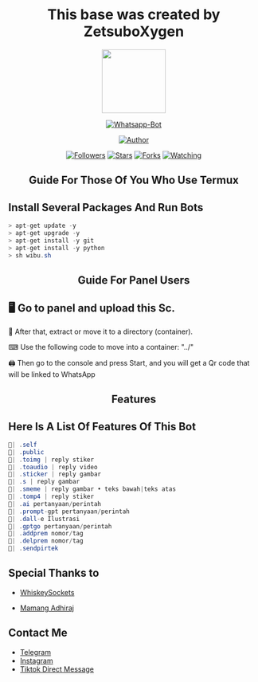 <h1 align="center"> This base was created by ZetsuboXygen </h1>

<p align="center">
<img src="https://telegra.ph/file/150f50669e93735c51aea.jpg" width="128" height="128"/>
</p>
<p align="center">
<a href="#"><img title="Whatsapp-Bot" src="https://img.shields.io/badge/Whatsapp Bot-green?colorA=%23ff0000&colorB=%23017e40&style=for-the-badge"></a>
</p>
<p align="center">
<a href="https://github.com/zetsubococaebom"><img title="Author" src="https://img.shields.io/badge/Author-zetsubococaebom-red.svg?style=for-the-badge&logo=github"></a>
</p>
<p align="center">
<a href="https://github.com/zetsubococaebom/followers"><img title="Followers" src="https://img.shields.io/github/followers/zetsubococaebom?color=blue&style=flat-square"></a>
<a href="https://github.com/zetsubococaebom/whatsapp-bot/stargazers/"><img title="Stars" src="https://img.shields.io/github/stars/zetsubococaebom/whatsapp-bot?color=red&style=flat-square"></a>
<a href="https://github.com/zetsubococaebom/whatsapp-bot/network/members"><img title="Forks" src="https://img.shields.io/github/forks/zetsubococaebom/whatsapp-bot?color=red&style=flat-square"></a>
<a href="https://github.com/zetsubococaebom/whatsapp-bot/watchers"><img title="Watching" src="https://img.shields.io/github/watchers/zetsubococaebom/whatsapp-bot?label=Watchers&color=blue&style=flat-square"></a>
  
<h2 align="center">Guide For Those Of You Who Use Termux</h2>

## Install Several Packages And Run Bots

```csharp
> apt-get update -y
> apt-get upgrade -y
> apt-get install -y git
> apt-get install -y python
> sh wibu.sh
````

<h2 align="center">Guide For Panel Users</h2>

## 🖥 Go to panel and upload this Sc.

 📝 After that, extract or move it to a directory (container).

 ⌨ Use the following code to move into a container: "../"

 🖨 Then go to the console and press Start, and you will get a Qr code that will be linked to WhatsApp

<h2 align="center">Features</h2>

## Here Is A List Of Features Of This Bot 

```csharp
🍻| .self
🍻| .public
🍻| .toimg | reply stiker
🍻| .toaudio | reply video
🍻| .sticker | reply gambar
🍻| .s | reply gambar 
🍻| .smeme | reply gambar • teks bawah|teks atas
🍻| .tomp4 | reply stiker
🍻| .ai pertanyaan/perintah
🍻| .prompt-gpt pertanyaan/perintah
🍻| .dall-e Ilustrasi 
🍻| .gptgo pertanyaan/perintah
🍻| .addprem nomor/tag
🍻| .delprem nomor/tag
🍻| .sendpirtek
```




## Special Thanks to

* [WhiskeySockets](https://github.com/WhiskeySockets)

* [Mamang Adhiraj](https://github.com/adiwajshing)

## Contact Me
  
* [Telegram](https://t.me/Zetsugen7)
* [Instagram](https://instagram.com/ryo.cocaebom_?igshid=OGQ5ZDc2ODk2ZA==)
* [Tiktok Direct Message](tiktok.com/@xygengod777)
